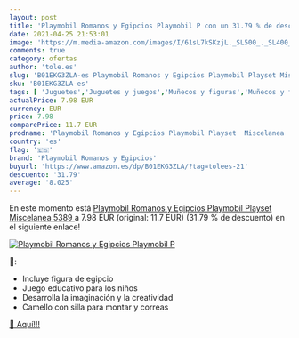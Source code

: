 ```yaml
---
layout: post
title: 'Playmobil Romanos y Egipcios Playmobil P con un 31.79 % de descuento'
date: 2021-04-25 21:53:01
image: 'https://m.media-amazon.com/images/I/61sL7kSKzjL._SL500_._SL400_.jpg'
comments: true
category: ofertas
author: 'tole.es'
slug: 'B01EKG3ZLA-es Playmobil Romanos y Egipcios Playmobil Playset Miscelanea...'
sku: 'B01EKG3ZLA-es'
tags: [ 'Juguetes','Juguetes y juegos','Muñecos y figuras','Muñecos y figuras de acción','playmobil','playmobil romanos y egipcios', ]
actualPrice: 7.98 EUR
currency: EUR
price: 7.98
comparePrice: 11.7 EUR
prodname: 'Playmobil Romanos y Egipcios Playmobil Playset  Miscelanea  5389 '
country: 'es'
flag: '🇪🇸'
brand: 'Playmobil Romanos y Egipcios'
buyurl: 'https://www.amazon.es/dp/B01EKG3ZLA/?tag=tolees-21'
descuento: '31.79'
average: '8.025'
---
```


En este momento está [Playmobil Romanos y Egipcios Playmobil Playset  Miscelanea  5389 ](https://www.amazon.es/dp/B01EKG3ZLA/?tag=tolees-21) a 7.98 EUR (original: 11.7 EUR) (31.79 %  de descuento) en el siguiente enlace!

[![Playmobil Romanos y Egipcios Playmobil P](https://m.media-amazon.com/images/I/61sL7kSKzjL._SL500_._SL400_.jpg)](https://www.amazon.es/dp/B01EKG3ZLA/?tag=tolees-21)

🔎:

- Incluye figura de egipcio
- Juego educativo para los niños
- Desarrolla la imaginación y la creatividad
- Camello con silla para montar y correas

[🛒 Aquí!!!](https://www.amazon.es/dp/B01EKG3ZLA/?tag=tolees-21)
